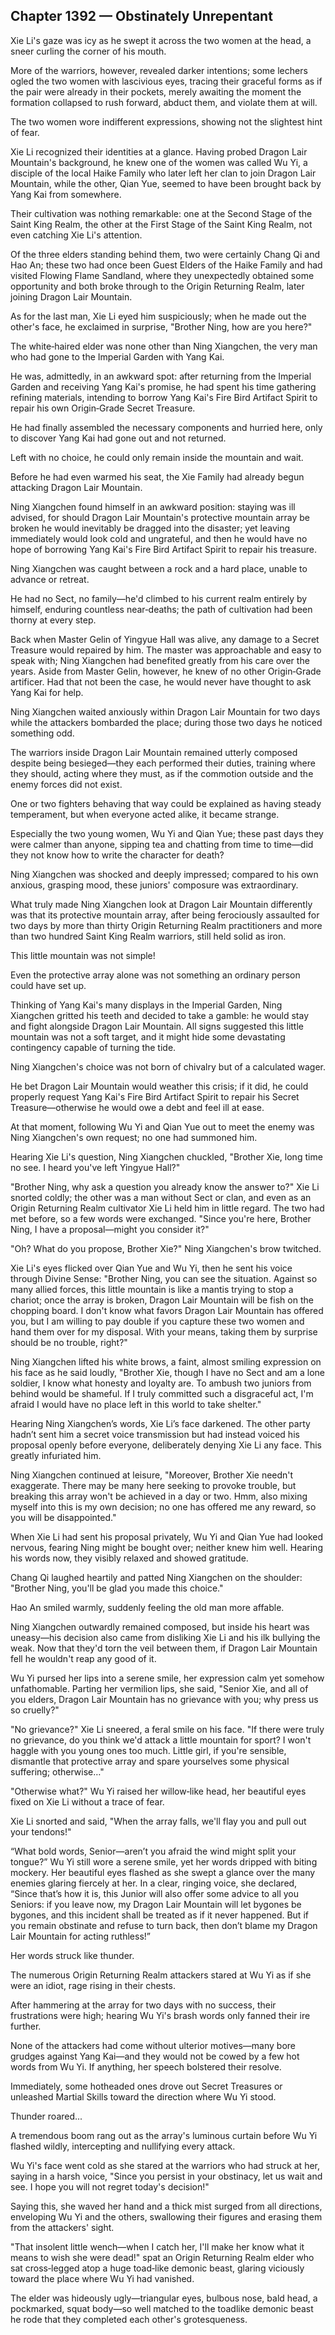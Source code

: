 ## Chapter 1392 — Obstinately Unrepentant

Xie Li's gaze was icy as he swept it across the two women at the head, a sneer curling the corner of his mouth.

More of the warriors, however, revealed darker intentions; some lechers ogled the two women with lascivious eyes, tracing their graceful forms as if the pair were already in their pockets, merely awaiting the moment the formation collapsed to rush forward, abduct them, and violate them at will.

The two women wore indifferent expressions, showing not the slightest hint of fear.

Xie Li recognized their identities at a glance. Having probed Dragon Lair Mountain's background, he knew one of the women was called Wu Yi, a disciple of the local Haike Family who later left her clan to join Dragon Lair Mountain, while the other, Qian Yue, seemed to have been brought back by Yang Kai from somewhere.

Their cultivation was nothing remarkable: one at the Second Stage of the Saint King Realm, the other at the First Stage of the Saint King Realm, not even catching Xie Li's attention.

Of the three elders standing behind them, two were certainly Chang Qi and Hao An; these two had once been Guest Elders of the Haike Family and had visited Flowing Flame Sandland, where they unexpectedly obtained some opportunity and both broke through to the Origin Returning Realm, later joining Dragon Lair Mountain.

As for the last man, Xie Li eyed him suspiciously; when he made out the other's face, he exclaimed in surprise, "Brother Ning, how are you here?"

The white‑haired elder was none other than Ning Xiangchen, the very man who had gone to the Imperial Garden with Yang Kai.

He was, admittedly, in an awkward spot: after returning from the Imperial Garden and receiving Yang Kai's promise, he had spent his time gathering refining materials, intending to borrow Yang Kai's Fire Bird Artifact Spirit to repair his own Origin‑Grade Secret Treasure.

He had finally assembled the necessary components and hurried here, only to discover Yang Kai had gone out and not returned.

Left with no choice, he could only remain inside the mountain and wait.

Before he had even warmed his seat, the Xie Family had already begun attacking Dragon Lair Mountain.

Ning Xiangchen found himself in an awkward position: staying was ill advised, for should Dragon Lair Mountain's protective mountain array be broken he would inevitably be dragged into the disaster; yet leaving immediately would look cold and ungrateful, and then he would have no hope of borrowing Yang Kai's Fire Bird Artifact Spirit to repair his treasure.

Ning Xiangchen was caught between a rock and a hard place, unable to advance or retreat.

He had no Sect, no family—he'd climbed to his current realm entirely by himself, enduring countless near‑deaths; the path of cultivation had been thorny at every step.

Back when Master Gelin of Yingyue Hall was alive, any damage to a Secret Treasure would repaired by him. The master was approachable and easy to speak with; Ning Xiangchen had benefited greatly from his care over the years. Aside from Master Gelin, however, he knew of no other Origin‑Grade artificer. Had that not been the case, he would never have thought to ask Yang Kai for help.

Ning Xiangchen waited anxiously within Dragon Lair Mountain for two days while the attackers bombarded the place; during those two days he noticed something odd.

The warriors inside Dragon Lair Mountain remained utterly composed despite being besieged—they each performed their duties, training where they should, acting where they must, as if the commotion outside and the enemy forces did not exist.

One or two fighters behaving that way could be explained as having steady temperament, but when everyone acted alike, it became strange.

Especially the two young women, Wu Yi and Qian Yue; these past days they were calmer than anyone, sipping tea and chatting from time to time—did they not know how to write the character for death?

Ning Xiangchen was shocked and deeply impressed; compared to his own anxious, grasping mood, these juniors' composure was extraordinary.

What truly made Ning Xiangchen look at Dragon Lair Mountain differently was that its protective mountain array, after being ferociously assaulted for two days by more than thirty Origin Returning Realm practitioners and more than two hundred Saint King Realm warriors, still held solid as iron.

This little mountain was not simple!

Even the protective array alone was not something an ordinary person could have set up.

Thinking of Yang Kai's many displays in the Imperial Garden, Ning Xiangchen gritted his teeth and decided to take a gamble: he would stay and fight alongside Dragon Lair Mountain. All signs suggested this little mountain was not a soft target, and it might hide some devastating contingency capable of turning the tide.

Ning Xiangchen's choice was not born of chivalry but of a calculated wager.

He bet Dragon Lair Mountain would weather this crisis; if it did, he could properly request Yang Kai's Fire Bird Artifact Spirit to repair his Secret Treasure—otherwise he would owe a debt and feel ill at ease.

At that moment, following Wu Yi and Qian Yue out to meet the enemy was Ning Xiangchen's own request; no one had summoned him.

Hearing Xie Li's question, Ning Xiangchen chuckled, "Brother Xie, long time no see. I heard you've left Yingyue Hall?"

"Brother Ning, why ask a question you already know the answer to?" Xie Li snorted coldly; the other was a man without Sect or clan, and even as an Origin Returning Realm cultivator Xie Li held him in little regard. The two had met before, so a few words were exchanged. "Since you're here, Brother Ning, I have a proposal—might you consider it?"

"Oh? What do you propose, Brother Xie?" Ning Xiangchen's brow twitched.

Xie Li's eyes flicked over Qian Yue and Wu Yi, then he sent his voice through Divine Sense: "Brother Ning, you can see the situation. Against so many allied forces, this little mountain is like a mantis trying to stop a chariot; once the array is broken, Dragon Lair Mountain will be fish on the chopping board. I don't know what favors Dragon Lair Mountain has offered you, but I am willing to pay double if you capture these two women and hand them over for my disposal. With your means, taking them by surprise should be no trouble, right?"

Ning Xiangchen lifted his white brows, a faint, almost smiling expression on his face as he said loudly, "Brother Xie, though I have no Sect and am a lone soldier, I know what honesty and loyalty are. To ambush two juniors from behind would be shameful. If I truly committed such a disgraceful act, I'm afraid I would have no place left in this world to take shelter."

Hearing Ning Xiangchen’s words, Xie Li’s face darkened. The other party hadn’t sent him a secret voice transmission but had instead voiced his proposal openly before everyone, deliberately denying Xie Li any face. This greatly infuriated him.

Ning Xiangchen continued at leisure, "Moreover, Brother Xie needn't exaggerate. There may be many here seeking to provoke trouble, but breaking this array won't be achieved in a day or two. Hmm, also mixing myself into this is my own decision; no one has offered me any reward, so you will be disappointed."

When Xie Li had sent his proposal privately, Wu Yi and Qian Yue had looked nervous, fearing Ning might be bought over; neither knew him well. Hearing his words now, they visibly relaxed and showed gratitude.

Chang Qi laughed heartily and patted Ning Xiangchen on the shoulder: "Brother Ning, you'll be glad you made this choice."

Hao An smiled warmly, suddenly feeling the old man more affable.

Ning Xiangchen outwardly remained composed, but inside his heart was uneasy—his decision also came from disliking Xie Li and his ilk bullying the weak. Now that they'd torn the veil between them, if Dragon Lair Mountain fell he wouldn't reap any good of it.

Wu Yi pursed her lips into a serene smile, her expression calm yet somehow unfathomable. Parting her vermilion lips, she said, "Senior Xie, and all of you elders, Dragon Lair Mountain has no grievance with you; why press us so cruelly?"

"No grievance?" Xie Li sneered, a feral smile on his face. "If there were truly no grievance, do you think we'd attack a little mountain for sport? I won't haggle with you young ones too much. Little girl, if you're sensible, dismantle that protective array and spare yourselves some physical suffering; otherwise…"

"Otherwise what?" Wu Yi raised her willow‑like head, her beautiful eyes fixed on Xie Li without a trace of fear.

Xie Li snorted and said, "When the array falls, we'll flay you and pull out your tendons!"

“What bold words, Senior—aren’t you afraid the wind might split your tongue?” Wu Yi still wore a serene smile, yet her words dripped with biting mockery. Her beautiful eyes flashed as she swept a glance over the many enemies glaring fiercely at her. In a clear, ringing voice, she declared, “Since that’s how it is, this Junior will also offer some advice to all you Seniors: if you leave now, my Dragon Lair Mountain will let bygones be bygones, and this incident shall be treated as if it never happened. But if you remain obstinate and refuse to turn back, then don’t blame my Dragon Lair Mountain for acting ruthless!”

Her words struck like thunder.

The numerous Origin Returning Realm attackers stared at Wu Yi as if she were an idiot, rage rising in their chests.

After hammering at the array for two days with no success, their frustrations were high; hearing Wu Yi's brash words only fanned their ire further.

None of the attackers had come without ulterior motives—many bore grudges against Yang Kai—and they would not be cowed by a few hot words from Wu Yi. If anything, her speech bolstered their resolve.

Immediately, some hotheaded ones drove out Secret Treasures or unleashed Martial Skills toward the direction where Wu Yi stood.

Thunder roared...

A tremendous boom rang out as the array's luminous curtain before Wu Yi flashed wildly, intercepting and nullifying every attack.

Wu Yi's face went cold as she stared at the warriors who had struck at her, saying in a harsh voice, "Since you persist in your obstinacy, let us wait and see. I hope you will not regret today's decision!"

Saying this, she waved her hand and a thick mist surged from all directions, enveloping Wu Yi and the others, swallowing their figures and erasing them from the attackers' sight.

"That insolent little wench—when I catch her, I'll make her know what it means to wish she were dead!" spat an Origin Returning Realm elder who sat cross‑legged atop a huge toad‑like demonic beast, glaring viciously toward the place where Wu Yi had vanished.

The elder was hideously ugly—triangular eyes, bulbous nose, bald head, a pockmarked, squat body—so well matched to the toadlike demonic beast he rode that they completed each other's grotesqueness.